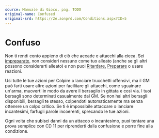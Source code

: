 ```yaml
---
source: Manuale di Gioco, pag. TODO
original-name: Confused
original-srd: https://2e.aonprd.com/Conditions.aspx?ID=5
---
```


# Confuso

Non ti rendi conto appieno di ciò che accade e attacchi alla cieca. Sei
[impreparato](/condizioni/impreparato), non consideri nessuno come tuo alleato
(anche se gli altri possono considerarti alleato) e non puoi
[Ritardare](/azioni/base/ritardare), [Preparare](/azioni/base/preparare) o usare
reazioni.

Usi tutte le tue azioni per Colpire o lanciare trucchetti offensivi, ma il GM
può farti usare altre azioni per facilitare gli attacchi, come sguainare
un'arma, muoverti in modo da avere il bersaglio in gittata e così via. I tuoi
bersagli sono determinati casualmente dal GM. Se non hai altri bersagli
disponibili, bersagli te stesso, colpendoti automaticamente ma senza ottenere un
colpo critico. Se ti è impossibile attaccare o lanciare incantesimi, farfugli
parole incoerenti, sprecando le tue azioni.

Ogni volta che subisci danni da un attacco o incantesimo, puoi tentare una prova
semplice con CD 11 per riprenderti dalla confusione e porre fine alla
condizione.
